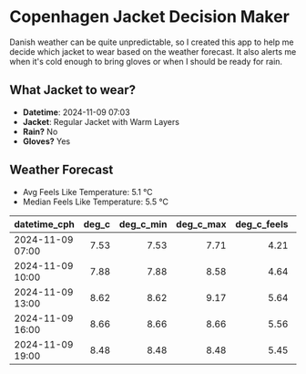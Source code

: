 
# Copenhagen Jacket Decision Maker

Danish weather can be quite unpredictable, so I created this app to help me decide which jacket to wear based on the weather forecast. 
It also alerts me when it's cold enough to bring gloves or when I should be ready for rain.

## What Jacket to wear?

- **Datetime**: 2024-11-09 07:03
- **Jacket**: Regular Jacket with Warm Layers
- **Rain?** No
- **Gloves?** Yes

## Weather Forecast
- Avg Feels Like Temperature: 5.1 °C
- Median Feels Like Temperature: 5.5 °C

| datetime_cph     |   deg_c |   deg_c_min |   deg_c_max |   deg_c_feels | weather   | wind   | rain   |
|:-----------------|--------:|------------:|------------:|--------------:|:----------|:-------|:-------|
| 2024-11-09 07:00 |    7.53 |        7.53 |        7.71 |          4.21 | Clouds    | Medium | None   |
| 2024-11-09 10:00 |    7.88 |        7.88 |        8.58 |          4.64 | Clouds    | Medium | None   |
| 2024-11-09 13:00 |    8.62 |        8.62 |        9.17 |          5.64 | Clouds    | Medium | None   |
| 2024-11-09 16:00 |    8.66 |        8.66 |        8.66 |          5.56 | Clouds    | Medium | None   |
| 2024-11-09 19:00 |    8.48 |        8.48 |        8.48 |          5.45 | Clouds    | Medium | None   |
        